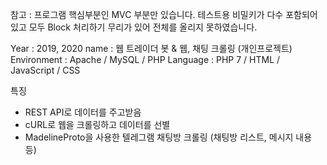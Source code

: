 참고 : 프로그램 핵심부분인 MVC 부분만 있습니다. 테스트용 비밀키가 다수 포함되어 있고 모두 Block 처리하기 무리가 있어 전체를 올리지 못하였습니다.

Year : 2019, 2020
name : 웹 트레이더 봇 & 웹, 채팅 크롤링 (개인프로젝트)
Environment : Apache / MySQL / PHP
Language : PHP 7 / HTML / JavaScript / CSS

특징
- REST API로 데이터를 주고받음
- cURL로 웹을 크롤링하고 데이터를 선별
- MadelineProto을 사용한 텔레그램 채팅방 크롤링 (채팅방 리스트, 메시지 내용 등)